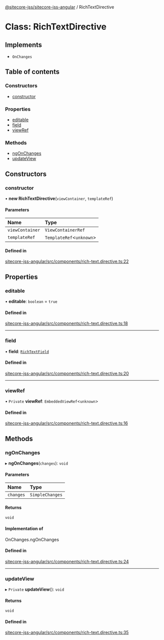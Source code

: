 [@sitecore-jss/sitecore-jss-angular](../README.md) / RichTextDirective

# Class: RichTextDirective

## Implements

- `OnChanges`

## Table of contents

### Constructors

- [constructor](RichTextDirective.md#constructor)

### Properties

- [editable](RichTextDirective.md#editable)
- [field](RichTextDirective.md#field)
- [viewRef](RichTextDirective.md#viewref)

### Methods

- [ngOnChanges](RichTextDirective.md#ngonchanges)
- [updateView](RichTextDirective.md#updateview)

## Constructors

### constructor

• **new RichTextDirective**(`viewContainer`, `templateRef`)

#### Parameters

| Name | Type |
| :------ | :------ |
| `viewContainer` | `ViewContainerRef` |
| `templateRef` | `TemplateRef`<`unknown`\> |

#### Defined in

[sitecore-jss-angular/src/components/rich-text.directive.ts:22](https://github.com/Sitecore/jss/blob/f5c66a8c/packages/sitecore-jss-angular/src/components/rich-text.directive.ts#L22)

## Properties

### editable

• **editable**: `boolean` = `true`

#### Defined in

[sitecore-jss-angular/src/components/rich-text.directive.ts:18](https://github.com/Sitecore/jss/blob/f5c66a8c/packages/sitecore-jss-angular/src/components/rich-text.directive.ts#L18)

___

### field

• **field**: [`RichTextField`](../interfaces/RichTextField.md)

#### Defined in

[sitecore-jss-angular/src/components/rich-text.directive.ts:20](https://github.com/Sitecore/jss/blob/f5c66a8c/packages/sitecore-jss-angular/src/components/rich-text.directive.ts#L20)

___

### viewRef

• `Private` **viewRef**: `EmbeddedViewRef`<`unknown`\>

#### Defined in

[sitecore-jss-angular/src/components/rich-text.directive.ts:16](https://github.com/Sitecore/jss/blob/f5c66a8c/packages/sitecore-jss-angular/src/components/rich-text.directive.ts#L16)

## Methods

### ngOnChanges

▸ **ngOnChanges**(`changes`): `void`

#### Parameters

| Name | Type |
| :------ | :------ |
| `changes` | `SimpleChanges` |

#### Returns

`void`

#### Implementation of

OnChanges.ngOnChanges

#### Defined in

[sitecore-jss-angular/src/components/rich-text.directive.ts:24](https://github.com/Sitecore/jss/blob/f5c66a8c/packages/sitecore-jss-angular/src/components/rich-text.directive.ts#L24)

___

### updateView

▸ `Private` **updateView**(): `void`

#### Returns

`void`

#### Defined in

[sitecore-jss-angular/src/components/rich-text.directive.ts:35](https://github.com/Sitecore/jss/blob/f5c66a8c/packages/sitecore-jss-angular/src/components/rich-text.directive.ts#L35)
